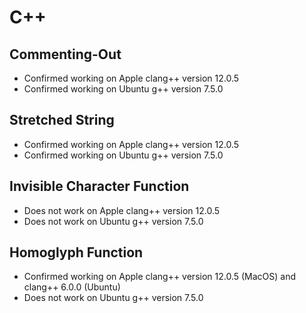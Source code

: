 # C++

## Commenting-Out

- Confirmed working on Apple clang++ version 12.0.5
- Confirmed working on Ubuntu g++ version 7.5.0

## Stretched String

- Confirmed working on Apple clang++ version 12.0.5
- Confirmed working on Ubuntu g++ version 7.5.0

## Invisible Character Function

- Does not work on Apple clang++ version 12.0.5
- Does not work on Ubuntu g++ version 7.5.0

## Homoglyph Function

- Confirmed working on Apple clang++ version 12.0.5 (MacOS) and clang++ 6.0.0 (Ubuntu)
- Does not work on Ubuntu g++ version 7.5.0